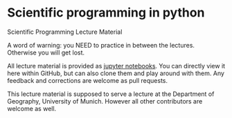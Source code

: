 # Scientific programming in python

Scientific Programming Lecture Material

A word of warning: you NEED to practice in between the lectures. Otherwise you will get lost.

All lecture material is provided as [jupyter notebooks](http://jupyter.org). You can directly view it here within GitHub, but can also clone them and play around with them. Any feedback and corrections are welcome as pull requests.

This lecture material is supposed to serve a lecture at the Department of Geography, University of Munich. However all other contributors are welcome as well.
